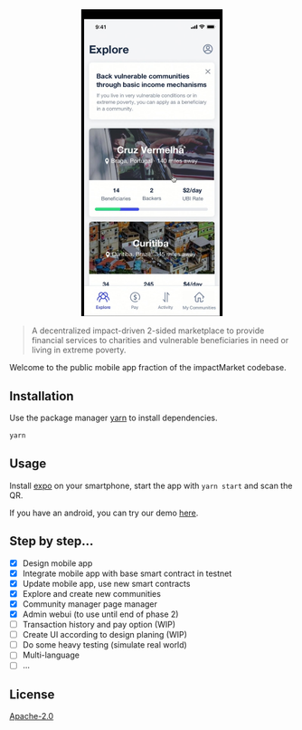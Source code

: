 <div align="center">
    <img src="preview.jpeg" width="250">
</div>


> A decentralized impact-driven 2-sided marketplace to provide financial services to charities and vulnerable beneficiaries in need or living in extreme poverty.

Welcome to the public mobile app fraction of the impactMarket codebase.

## Installation

Use the package manager [yarn](https://yarnpkg.com/) to install dependencies.

```bash
yarn
```

## Usage

Install [expo](https://expo.io/) on your smartphone, start the app with `yarn start` and scan the QR.

If you have an android, you can try our demo [here](https://expo.io/@impactmarket/).

## Step by step...

- [x] Design mobile app
- [x] Integrate mobile app with base smart contract in testnet
- [x] Update mobile app, use new smart contracts
- [x] Explore and create new communities
- [x] Community manager page manager
- [x] Admin webui (to use until end of phase 2)
- [ ] Transaction history and pay option (WIP)
- [ ] Create UI according to design planing (WIP)
- [ ] Do some heavy testing (simulate real world)
- [ ] Multi-language
- [ ] ...

## License
[Apache-2.0](LICENSE)
